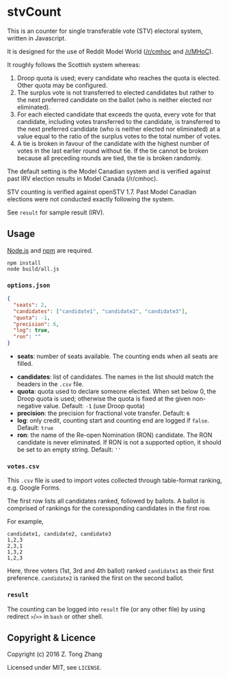 stvCount
========
This is an counter for single transferable vote (STV) electoral system, written
in Javascript.

It is designed for the use of Reddit Model World
([/r/cmhoc](https://reddit.com/r/cmhoc) and
[/r/MHoC](https://reddit.com/r/mhoc)).

It roughly follows the Scottish system whereas:

1. Droop quota is used; every candidate who reaches the quota is elected. Other
quota may be configured.
2. The surplus vote is not transferred to elected candidates but rather to the
next preferred candidate on the ballot (who is neither elected nor eliminated).
3. For each elected candidate that exceeds the quota, every vote for that
candidate, including votes transferred to the candidate, is transferred to the
next preferred candidate (who is neither elected nor eliminated) at a value
equal to the ratio of the surplus votes to the total number of votes.
4. A tie is broken in favour of the candidate with the highest number of votes
in the last earlier round without tie. If the tie cannot be broken because all
preceding rounds are tied, the tie is broken randomly.

The default setting is the Model Canadian system and is verified against past
IRV election results in Model Canada (/r/cmhoc).

STV counting is verified against openSTV 1.7. Past Model Canadian elections were
not conducted exactly following the system.

See `result` for sample result (IRV).

Usage
-------
[Node.js](https://nodejs.org/) and [npm](https://www.npmjs.com/) are required.

```
npm install
node build/all.js
```

### `options.json`
``` json
{
  "seats": 2,
  "candidates": ["candidate1", "candidate2", "candidate3"],
  "quota": -1,
  "precision": 6,
  "log": true,
  "ron": ""
}
```
* **seats**: number of seats available. The counting ends when all seats are
filled.
- **candidates**: list of candidates. The names in the list should match the
headers in the `.csv` file.
- **quota**: quota used to declare someone elected. When set below 0, the Droop
quota is used; otherwise the quota is fixed at the given non-negative value.
Default: `-1` (use Droop quota)
- **precision**: the precision for fractional vote transfer. Default: `6`
- **log**: only credit, counting start and counting end are logged if `false`.
Default: `true`
- **ron**: the name of the Re-open Nomination (RON) candidate. The RON candidate
is never eliminated. If RON is not a supported option, it should be set to
an empty string. Default: `''`

### `votes.csv`
This `.csv` file is used to import votes collected through table-format ranking,
e.g. Google Forms.

The first row lists all candidates ranked, followed by ballots. A ballot is
comprised of rankings for the coressponding candidates in the first row.

For example,
``` csv
candidate1, candidate2, candidate3
1,2,3
2,3,1
1,3,2
1,2,3
```

Here, three voters (1st, 3rd and 4th ballot) ranked `candidate1` as their first
preference. `candidate2` is ranked the first on the second ballot.

### `result`
The counting can be logged into `result` file (or any other file) by using redirect `>`/`>>` in `bash` or other shell.


Copyright & Licence
-------
Copyright (c) 2016 Z. Tong Zhang

Licensed under MIT, see `LICENSE`.
